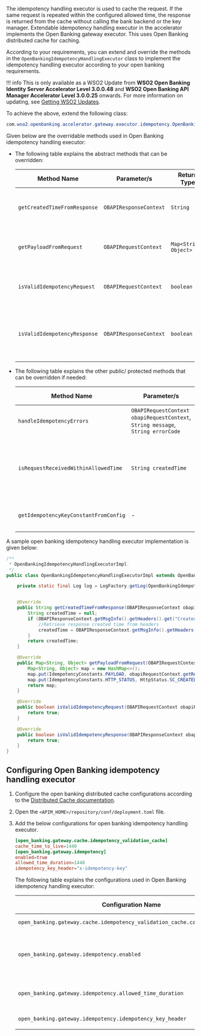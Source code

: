 The idempotency handling executor is used to cache the request. If the same request is repeated within the configured allowed 
time, the response is returned from the cache without calling the bank backend or the key manager. Extendable idempotency
handling executor in the accelerator implements the Open Banking gateway executor. This uses Open Banking distributed
cache for caching. 

According to your requirements, you can extend and override the methods in the `OpenBankingIdempotencyHandlingExecutor`
class to implement the idempotency handling executor according to your open banking requirements.

!!! info
    This is only available as a WSO2 Update from **WSO2 Open Banking Identity Server Accelerator Level 3.0.0.48** and 
    **WSO2 Open Banking API Manager Accelerator Level 3.0.0.25** onwards. For more information on updating, see 
    [Getting WSO2 Updates](../install-and-setup/setting-up-servers.md#getting-wso2-updates).

To achieve the above, extend the following class:

```java
com.wso2.openbanking.accelerator.gateway.executor.idempotency.OpenBankingIdempotencyHandlingExecutor
```

Given below are the overridable methods used in Open Banking idempotency handling executor:

- The following table explains the abstract methods that can be overridden:

     | Method Name  	| Parameter/s      | Return Type 				 | Purpose of the Method	      |
     |------------------|------------------|-----------------------------|--------------------------------|
     | `getCreatedTimeFromResponse`	| `OBAPIResponseContext` | `String`	        | To extract the created time from the response |
     | `getPayloadFromRequest` | `OBAPIRequestContext` | `Map<String, Object>` | To extract the payload and HTTP status from the request |
     | `isValidIdempotencyRequest` | `OBAPIRequestContext` | `boolean`        | To check if the request is an idempotency valid request |
     | `isValidIdempotencyResponse`	| `OBAPIResponseContext` | `boolean`        | To check if the response is an idempotency valid response |

- The following table explains the other public/ protected methods that can be overridden if needed:

     | Method Name  	| Parameter/s                                                                      | Return Type 				| Purpose of the Method	                                                             |
     |----------------------------------------------------------------------------------|----------|------------------------------------------------------------------------------------|--------------------	|
     | `handleIdempotencyErrors`	| `OBAPIRequestContext obapiRequestContext`, </br> `String message`, </br> `String errorCode` | `ArrayList<OpenBankingExecutorError>`	| To handle errors in idempotency validation                                         |
     | `isRequestReceivedWithinAllowedTime` | `String createdTime`                                                             | `boolean` | To check whether the difference between two dates is less than the configured time |
     | `getIdempotencyKeyConstantFromConfig` | -                                                                                | `String` | To get the Idempotency Key from the configurations                                 |

A sample open banking idempotency handling executor implementation is given below:

```java
/**
 * OpenBankingIdempotencyHandlingExecutorImpl.
 */
public class OpenBankingIdempotencyHandlingExecutorImpl extends OpenBankingIdempotencyHandlingExecutor {

    private static final Log log = LogFactory.getLog(OpenBankingIdempotencyHandlingExecutorImpl.class);


    @Override
    public String getCreatedTimeFromResponse(OBAPIResponseContext obapiResponseContext) {
        String createdTime = null;
        if (OBAPIResponseContext.getMsgInfo().getHeaders().get("CreatedTime") != null) {
            //Retrieve response created time from headers
            createdTime = OBAPIResponseContext.getMsgInfo().getHeaders().get("CreatedTime");
        }
        return createdTime;
    }

    @Override
    public Map<String, Object> getPayloadFromRequest(OBAPIRequestContext obapiRequestContext) {
        Map<String, Object> map = new HashMap<>();
        map.put(IdempotencyConstants.PAYLOAD, obapiRequestContext.getRequestPayload());
        map.put(IdempotencyConstants.HTTP_STATUS, HttpStatus.SC_CREATED);
        return map;
    }

    @Override
    public boolean isValidIdempotencyRequest(OBAPIRequestContext obapiRequestContext) {
        return true;
    }

    @Override
    public boolean isValidIdempotencyResponse(OBAPIResponseContext obapiResponseContext) {
        return true;
    }
}
```

## Configuring Open Banking idempotency handling executor

1. Configure the open banking distributed cache configurations according to the [Distributed Cache documentation](distributed-cache.md). 
2. Open the `<APIM_HOME>/repository/conf/deployment.toml` file.
3. Add the below configurations for open banking idempotency handling executor.

    ```toml
    [open_banking.gateway.cache.idempotency_validation_cache]
    cache_time_to_live=1440
    [open_banking.gateway.idempotency]
    enabled=true
    allowed_time_duration=1440
    idempotency_key_header="x-idempotency-key"
    ```

    The following table explains the configurations used in Open Banking idempotency handling executor:
    
    | Configuration Name  	| Default Value     | Type 				| Description	                                                                                                                                                                            |
    | ------------	|----------|-----------------------------------------------------------------------------------------------------------------------------------------------------------------------------------------|--------------------	|
    | `open_banking.gateway.cache.idempotency_validation_cache.cache_time_to_live`	| `1440`  | integer | Idempotency validation cache time to live in minutes.		                                                                                                                                 |
    | `open_banking.gateway.idempotency.enabled` | `false`   | boolean | This enables the idempotency handling executor. Idempotency validation works only if this is set to `true`. Otherwise, the Open Banking idempotency handling executor will be disabled. |
    | `open_banking.gateway.idempotency.allowed_time_duration` | `1440` | integer | The idempotency available time for the requests. This is checked in the `isRequestReceivedWithinAllowedTime` method.                                                                    |
    | `open_banking.gateway.idempotency.idempotency_key_header`	| `x-idempotency-key`  | string | This configuration takes the header name for the idempotency key.                                                                                                                       |